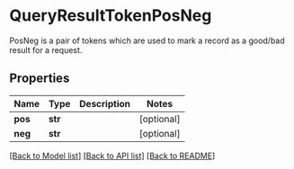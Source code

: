 # QueryResultTokenPosNeg

PosNeg is a pair of tokens which are used to mark a record as a good/bad result for a request.

## Properties
Name | Type | Description | Notes
------------ | ------------- | ------------- | -------------
**pos** | **str** |  | [optional] 
**neg** | **str** |  | [optional] 

[[Back to Model list]](../README.md#documentation-for-models) [[Back to API list]](../README.md#documentation-for-api-endpoints) [[Back to README]](../README.md)


